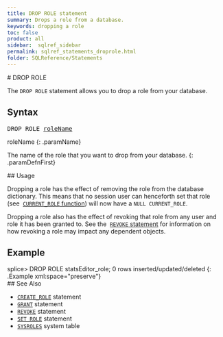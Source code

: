 ```yaml
---
title: DROP ROLE statement
summary: Drops a role from a database.
keywords: dropping a role
toc: false
product: all
sidebar:  sqlref_sidebar
permalink: sqlref_statements_droprole.html
folder: SQLReference/Statements
---
```

<section>
<div class="TopicContent" data-swiftype-index="true" markdown="1">
# DROP ROLE

The `DROP ROLE` statement allows you to drop a role from your database.

## Syntax

<div class="fcnWrapperWide"><pre class="FcnSyntax">
DROP ROLE <a href="sqlref_identifiers_types.html#RoleName">roleName</a></pre>

</div>
<div class="paramList" markdown="1">
roleName
{: .paramName}

The name of the role that you want to drop from your database.
{: .paramDefnFirst}

</div>
## Usage

Dropping a role has the effect of removing the role from the database
dictionary. This means that no session user can henceforth set that role
(see &nbsp;[`CURRENT_ROLE` function](sqlref_builtinfcns_currentrole.html))
will now have a `NULL CURRENT_ROLE`.

Dropping a role also has the effect of revoking that role from any user
and role it has been granted to. See the &nbsp;[`REVOKE`
statement](sqlref_statements_revoke.html) for information on how
revoking a role may impact any dependent objects.

## Example

<div class="preWrapper" markdown="1">
    splice> DROP ROLE statsEditor_role;
    0 rows inserted/updated/deleted
{: .Example xml:space="preserve"}

</div>
## See Also

* [`CREATE_ROLE`](sqlref_statements_createrole.html) statement
* [`GRANT`](sqlref_statements_grant.html) statement
* [`REVOKE`](sqlref_statements_revoke.html) statement
* [`SET ROLE`](sqlref_statements_setrole.html) statement
* [`SYSROLES`](sqlref_systables_sysroles.html) system table

</div>
</section>
